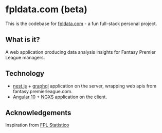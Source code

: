 # fpldata.com (beta)

This is the codebase for [fpldata.com](http://www.fpldata.com) - a fun full-stack personal project.

## What is it?

A web application producing data analysis insights for Fantasy Premier League managers.

## Technology

- [nest.js](https://nestjs.com/) + [graphql](https://graphql.org/) application on the server, wrapping web apis from fantasy.premierleague.com.
- [Angular 10](https://angular.io/) + [NGXS](https://www.ngxs.io/) application on the client.

## Acknowledgements

Inspiration from [FPL Statistico](https://www.anewpla.net/fpl/report/)
